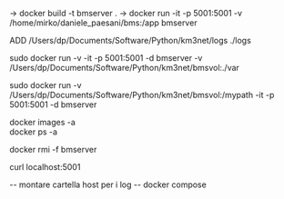 


-> docker build -t bmserver .
-> docker run -it -p 5001:5001 -v /home/mirko/daniele_paesani/bms:/app bmserver


ADD  /Users/dp/Documents/Software/Python/km3net/logs ./logs 




sudo docker run -v -it -p 5001:5001 -d bmserver -v /Users/dp/Documents/Software/Python/km3net/bmsvol:./var

sudo docker run -v /Users/dp/Documents/Software/Python/km3net/bmsvol:/mypath -it -p 5001:5001 -d bmserver



docker images -a   
docker ps -a

docker rmi -f bmserver   



curl localhost:5001






-- montare cartella host per i log
-- docker compose